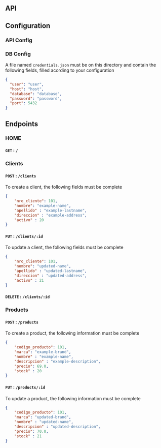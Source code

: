 ## API
## Configuration
### API Config

### DB Config
A file named `credentials.json` must be on this directory and contain the following fields, filled acording to your configuration
```json 
{
  "user": "user",
  "host": "host",
  "database": "database",
  "password": "password",
  "port": 5432
}
```

## Endpoints

### HOME
#### `GET` : `/`

### Clients
#### `POST` : `/clients`
To create a client, the following fields must be complete
```json
{
    "nro_cliente": 101,
    "nombre": "example-name",
    "apellido" : "example-lastname",
    "direccion" : "example-address",
    "activo" : 20
}
```
#### `PUT` : `/clients/:id`
To update a client, the following fields must be complete
```json
{
    "nro_cliente": 101,
    "nombre": "updated-name",
    "apellido" : "updated-lastname",
    "direccion" : "updated-address",
    "activo" : 21
}
```
#### `DELETE` : `/clients/:id`

### Products
#### `POST` : `/products`
To create a product, the following information must be complete
```json
{
    "codigo_producto": 101,
    "marca": "example-brand",
    "nombre" : "example-name",
    "descripcion" : "example-description",
    "precio": 69.0,
    "stock" : 20
}
```
#### `PUT` : `/products/:id`
To update a product, the following information must be complete
```json
{
    "codigo_producto": 101,
    "marca": "updated-brand",
    "nombre" : "updated-name",
    "descripcion" : "updated-description",
    "precio": 70.0,
    "stock" : 21
}
```